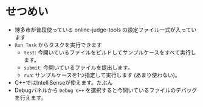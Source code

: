 # せつめい

* 博多市が普段使っている online-judge-tools の設定ファイル一式が入っています
* `Run Task` からタスクを実行できます
  * `test`: 今開いているファイルをビルドしてサンプルケースをすべて実行します。
  * `submit`: 今開いているファイルを提出します。
  * `run`: サンプルケースを1つ指定して実行します (あまり使わない)。
* C++ではIntelliSenseが使えます。たぶん
* Debugパネルから `Debug C++` を選択すると今開いているファイルのデバッグを行えます。
